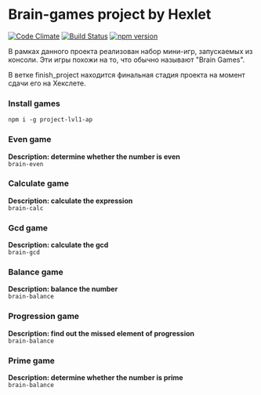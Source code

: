 # Brain-games project by Hexlet
[![Code Climate](https://codeclimate.com/github/antonpotemkin/project-lvl1-s101/badges/gpa.svg)](https://codeclimate.com/github/antonpotemkin/project-lvl1-s101)
[![Build Status](https://travis-ci.org/antonpotemkin/project-lvl1-s101.svg?branch=master)](https://travis-ci.org/antonpotemkin/project-lvl1-s101)
[![npm version](https://badge.fury.io/js/project-lvl1-ap.svg)](https://badge.fury.io/js/project-lvl1-ap)

В рамках данного проекта реализован набор мини-игр, запускаемых из консоли. Эти игры похожи на то, что обычно называют "Brain Games".

В ветке finish_project находится финальная стадия проекта на момент сдачи его на Хекслете.

### Install games
`
npm i -g project-lvl1-ap
`

### Even game
**Description: determine whether the number is even**  
`
brain-even
`


### Calculate game
**Description: calculate the expression**  
`
brain-calc
`


### Gcd game
**Description: calculate the gcd**  
`
brain-gcd
`

### Balance game
**Description: balance the number**  
`
brain-balance
`


### Progression game
**Description: find out the missed element of progression**  
`
brain-balance
`


### Prime game
**Description: determine whether the number is prime**  
`
brain-balance
`
